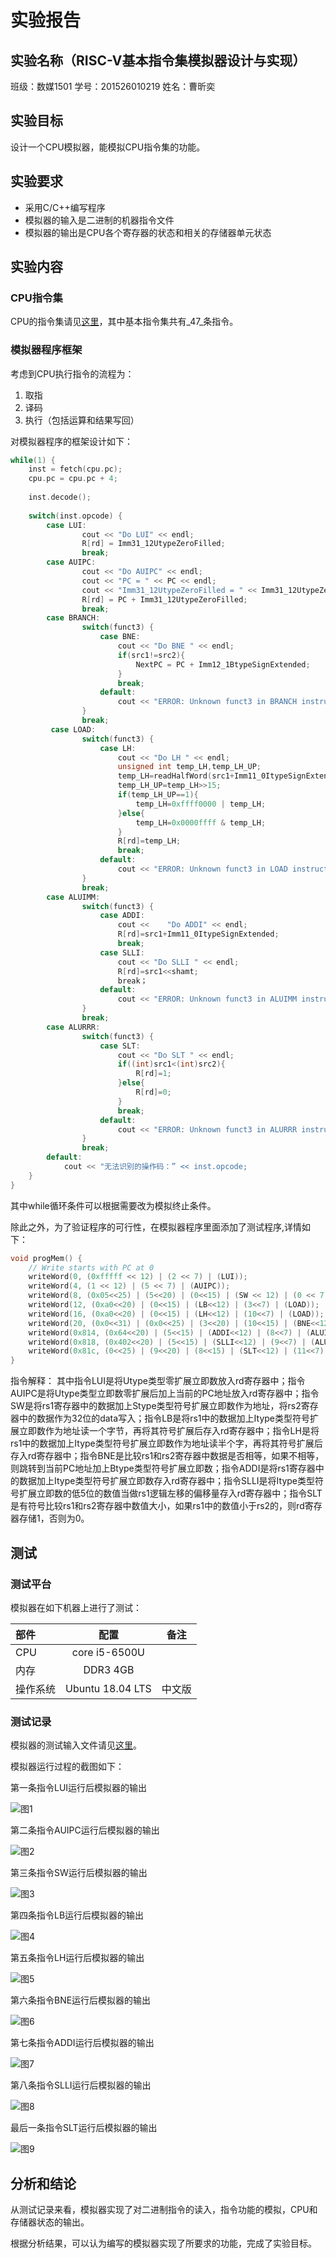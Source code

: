 # 实验报告

## 实验名称（RISC-V基本指令集模拟器设计与实现）

班级：数媒1501 学号：201526010219 姓名：曹昕奕

## 实验目标

设计一个CPU模拟器，能模拟CPU指令集的功能。

## 实验要求

* 采用C/C++编写程序
* 模拟器的输入是二进制的机器指令文件
* 模拟器的输出是CPU各个寄存器的状态和相关的存储器单元状态

## 实验内容

### CPU指令集

CPU的指令集请见[这里](https://riscv.org/specifications/)，其中基本指令集共有_47_条指令。

### 模拟器程序框架

考虑到CPU执行指令的流程为：

1. 取指
2. 译码
3. 执行（包括运算和结果写回）

对模拟器程序的框架设计如下：

```C++
while(1) {
    inst = fetch(cpu.pc);
    cpu.pc = cpu.pc + 4;
    
    inst.decode();
    
    switch(inst.opcode) {
        case LUI:
				cout << "Do LUI" << endl;
				R[rd] = Imm31_12UtypeZeroFilled;
				break;
		case AUIPC:
				cout << "Do AUIPC" << endl;
				cout << "PC = " << PC << endl;
				cout << "Imm31_12UtypeZeroFilled = " << Imm31_12UtypeZeroFilled << endl;
				R[rd] = PC + Imm31_12UtypeZeroFilled;
				break;
        case BRANCH:
                switch(funct3) {
					case BNE:
						cout << "Do BNE " << endl;
						if(src1!=src2){
							NextPC = PC + Imm12_1BtypeSignExtended;
						}
						break;
					default:
						cout << "ERROR: Unknown funct3 in BRANCH instruction " << IR << endl;
				}
				break;
         case LOAD:
				switch(funct3) {
					case LH:
						cout << "Do LH " << endl;
						unsigned int temp_LH,temp_LH_UP;
						temp_LH=readHalfWord(src1+Imm11_0ItypeSignExtended);
						temp_LH_UP=temp_LH>>15;
						if(temp_LH_UP==1){
							temp_LH=0xffff0000 | temp_LH;
						}else{
							temp_LH=0x0000ffff & temp_LH;
						}
						R[rd]=temp_LH; 
						break;
					default:
						cout << "ERROR: Unknown funct3 in LOAD instruction " << IR << endl;
				}
				break;
        case ALUIMM:
				switch(funct3) {
					case ADDI:
						cout <<    "Do ADDI" << endl;
						R[rd]=src1+Imm11_0ItypeSignExtended;
						break;
					case SLLI:
						cout << "Do SLLI " << endl;
						R[rd]=src1<<shamt;
						break；
					default:
						cout << "ERROR: Unknown funct3 in ALUIMM instruction " << IR << endl;
				}
				break;
        case ALURRR:
				switch(funct3) {
					case SLT:
						cout << "Do SLT " << endl;
						if((int)src1<(int)src2){
							R[rd]=1;
						}else{
							R[rd]=0;
						}
						break;
					default:
						cout << "ERROR: Unknown funct3 in ALURRR instruction " << IR << endl;
				}
				break;
        default:
            cout << "无法识别的操作码：” << inst.opcode;
    }
}
```

其中while循环条件可以根据需要改为模拟终止条件。

除此之外，为了验证程序的可行性，在模拟器程序里面添加了测试程序,详情如下：
```C++
void progMem() {
	// Write starts with PC at 0
	writeWord(0, (0xfffff << 12) | (2 << 7) | (LUI));
	writeWord(4, (1 << 12) | (5 << 7) | (AUIPC));
	writeWord(8, (0x05<<25) | (5<<20) | (0<<15) | (SW << 12) | (0 << 7) | (STORE));
	writeWord(12, (0xa0<<20) | (0<<15) | (LB<<12) | (3<<7) | (LOAD));
	writeWord(16, (0xa0<<20) | (0<<15) | (LH<<12) | (10<<7) | (LOAD));
	writeWord(20, (0x0<<31) | (0x0<<25) | (3<<20) | (10<<15) | (BNE<<12) | (0x0<<8) | (1<<7) | (BRANCH));
	writeWord(0x814, (0x64<<20) | (5<<15) | (ADDI<<12) | (8<<7) | (ALUIMM));
	writeWord(0x818, (0x402<<20) | (5<<15) | (SLLI<<12) | (9<<7) | (ALUIMM));
	writeWord(0x81c, (0<<25) | (9<<20) | (8<<15) | (SLT<<12) | (11<<7) | (ALURRR));
}
```
指令解释：
其中指令LUI是将Utype类型零扩展立即数放入rd寄存器中；指令AUIPC是将Utype类型立即数零扩展后加上当前的PC地址放入rd寄存器中；指令SW是将rs1寄存器中的数据加上Stype类型符号扩展立即数作为地址，将rs2寄存器中的数据作为32位的data写入；指令LB是将rs1中的数据加上Itype类型符号扩展立即数作为地址读一个字节，再将其符号扩展后存入rd寄存器中；指令LH是将rs1中的数据加上Itype类型符号扩展立即数作为地址读半个字，再将其符号扩展后存入rd寄存器中；指令BNE是比较rs1和rs2寄存器中数据是否相等，如果不相等，则跳转到当前PC地址加上Btype类型符号扩展立即数；指令ADDI是将rs1寄存器中的数据加上Itype类型符号扩展立即数存入rd寄存器中；指令SLLI是将Itype类型符号扩展立即数的低5位的数值当做rs1逻辑左移的偏移量存入rd寄存器中；指令SLT是有符号比较rs1和rs2寄存器中数值大小，如果rs1中的数值小于rs2的，则rd寄存器存储1，否则为0。

## 测试

### 测试平台

模拟器在如下机器上进行了测试：

| 部件     | 配置             | 备注   |
| :--------|:----------------:| :-----:|
| CPU      | core i5-6500U    |        |
| 内存     | DDR3 4GB         |        |
| 操作系统 | Ubuntu 18.04 LTS | 中文版 |

### 测试记录

模拟器的测试输入文件请见[这里](./test.input)。

模拟器运行过程的截图如下：

第一条指令LUI运行后模拟器的输出

![图1](./LUI.png)

第二条指令AUIPC运行后模拟器的输出

![图2](./AUIPC.png)

第三条指令SW运行后模拟器的输出

![图3](./SW.png)

第四条指令LB运行后模拟器的输出

![图4](./LB.png)

第五条指令LH运行后模拟器的输出

![图5](./LH.png)

第六条指令BNE运行后模拟器的输出

![图6](./BNE.png)

第七条指令ADDI运行后模拟器的输出

![图7](./ADDI.png)

第八条指令SLLI运行后模拟器的输出

![图8](./SLLI.png)

最后一条指令SLT运行后模拟器的输出

![图9](./SLT.png)

## 分析和结论

从测试记录来看，模拟器实现了对二进制指令的读入，指令功能的模拟，CPU和存储器状态的输出。

根据分析结果，可以认为编写的模拟器实现了所要求的功能，完成了实验目标。

